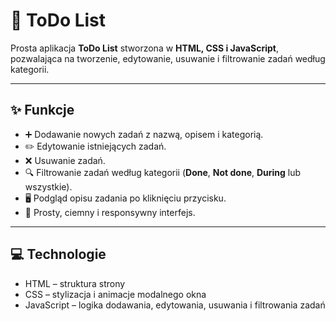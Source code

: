 # 📝 ToDo List

Prosta aplikacja **ToDo List** stworzona w **HTML, CSS i JavaScript**, pozwalająca na tworzenie, edytowanie, usuwanie i filtrowanie zadań według kategorii.  

---

## ✨ Funkcje

- ➕ Dodawanie nowych zadań z nazwą, opisem i kategorią.  
- ✏️ Edytowanie istniejących zadań.  
- ❌ Usuwanie zadań.  
- 🔍 Filtrowanie zadań według kategorii (**Done**, **Not done**, **During** lub wszystkie).  
- 🖥️ Podgląd opisu zadania po kliknięciu przycisku.  
- 🖤 Prosty, ciemny i responsywny interfejs.

---

## 💻 Technologie

- HTML – struktura strony  
- CSS – stylizacja i animacje modalnego okna  
- JavaScript – logika dodawania, edytowania, usuwania i filtrowania zadań
